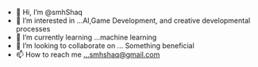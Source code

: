 - 👋 Hi, I’m @smhShaq
- 👀 I’m interested in ...AI,Game Development, and creative developmental processes
- 🌱 I’m currently learning ...machine learning 
- 💞️ I’m looking to collaborate on ... Something beneficial 
- 📫 How to reach me ...smhshaq@gmail.com

<!---
smhShaq/smhShaq is a ✨ special ✨ repository because its `README.md` (this file) appears on your GitHub profile.
You can click the Preview link to take a look at your changes.
--->
